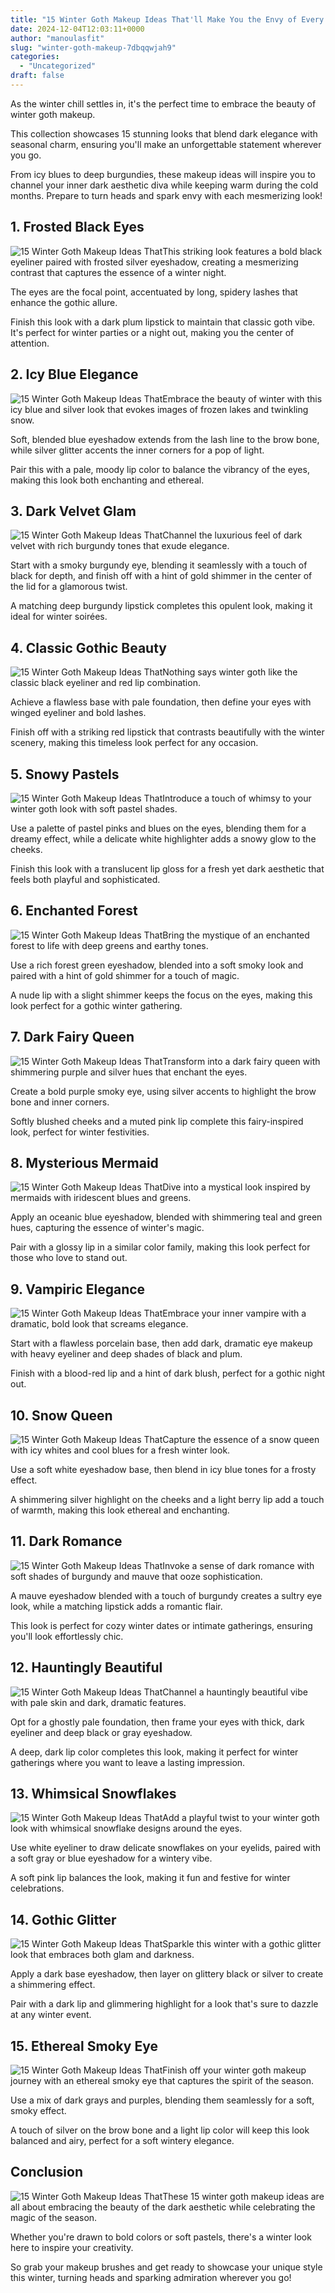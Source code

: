 ```yaml
---
title: "15 Winter Goth Makeup Ideas That'll Make You the Envy of Every Dark Aesthetic Lover!"
date: 2024-12-04T12:03:11+0000
author: "manoulasfit"
slug: "winter-goth-makeup-7dbqqwjah9"
categories:
  - "Uncategorized"
draft: false
---
```

As the winter chill settles in, it's the perfect time to embrace the beauty of winter goth makeup. 

This collection showcases 15 stunning looks that blend dark elegance with seasonal charm, ensuring you'll make an unforgettable statement wherever you go. 

From icy blues to deep burgundies, these makeup ideas will inspire you to channel your inner dark aesthetic diva while keeping warm during the cold months. Prepare to turn heads and spark envy with each mesmerizing look!

## 1. Frosted Black Eyes
![15 Winter Goth Makeup Ideas That](/15-winter-goth-makeup-ideas-thatll-make-you-the-envy-of-every-dark-aesthetic-lover-1.-frosted-black-eyes-1.webp)This striking look features a bold black eyeliner paired with frosted silver eyeshadow, creating a mesmerizing contrast that captures the essence of a winter night. 

The eyes are the focal point, accentuated by long, spidery lashes that enhance the gothic allure. 

Finish this look with a dark plum lipstick to maintain that classic goth vibe. It's perfect for winter parties or a night out, making you the center of attention.

## 2. Icy Blue Elegance
![15 Winter Goth Makeup Ideas That](/15-winter-goth-makeup-ideas-thatll-make-you-the-envy-of-every-dark-aesthetic-lover-2.-icy-blue-elegance-1.webp)Embrace the beauty of winter with this icy blue and silver look that evokes images of frozen lakes and twinkling snow. 

Soft, blended blue eyeshadow extends from the lash line to the brow bone, while silver glitter accents the inner corners for a pop of light. 

Pair this with a pale, moody lip color to balance the vibrancy of the eyes, making this look both enchanting and ethereal.

## 3. Dark Velvet Glam
![15 Winter Goth Makeup Ideas That](/15-winter-goth-makeup-ideas-thatll-make-you-the-envy-of-every-dark-aesthetic-lover-3.-dark-velvet-glam-1.webp)Channel the luxurious feel of dark velvet with rich burgundy tones that exude elegance. 

Start with a smoky burgundy eye, blending it seamlessly with a touch of black for depth, and finish off with a hint of gold shimmer in the center of the lid for a glamorous twist. 

A matching deep burgundy lipstick completes this opulent look, making it ideal for winter soirées.

## 4. Classic Gothic Beauty
![15 Winter Goth Makeup Ideas That](/15-winter-goth-makeup-ideas-thatll-make-you-the-envy-of-every-dark-aesthetic-lover-4.-classic-gothic-beauty-1.webp)Nothing says winter goth like the classic black eyeliner and red lip combination. 

Achieve a flawless base with pale foundation, then define your eyes with winged eyeliner and bold lashes. 

Finish off with a striking red lipstick that contrasts beautifully with the winter scenery, making this timeless look perfect for any occasion.

## 5. Snowy Pastels
![15 Winter Goth Makeup Ideas That](/15-winter-goth-makeup-ideas-thatll-make-you-the-envy-of-every-dark-aesthetic-lover-5.-snowy-pastels-1.webp)Introduce a touch of whimsy to your winter goth look with soft pastel shades. 

Use a palette of pastel pinks and blues on the eyes, blending them for a dreamy effect, while a delicate white highlighter adds a snowy glow to the cheeks. 

Finish this look with a translucent lip gloss for a fresh yet dark aesthetic that feels both playful and sophisticated.

## 6. Enchanted Forest
![15 Winter Goth Makeup Ideas That](/15-winter-goth-makeup-ideas-thatll-make-you-the-envy-of-every-dark-aesthetic-lover-6.-enchanted-forest-1.webp)Bring the mystique of an enchanted forest to life with deep greens and earthy tones. 

Use a rich forest green eyeshadow, blended into a soft smoky look and paired with a hint of gold shimmer for a touch of magic. 

A nude lip with a slight shimmer keeps the focus on the eyes, making this look perfect for a gothic winter gathering.

## 7. Dark Fairy Queen
![15 Winter Goth Makeup Ideas That](/15-winter-goth-makeup-ideas-thatll-make-you-the-envy-of-every-dark-aesthetic-lover-7.-dark-fairy-queen-1.webp)Transform into a dark fairy queen with shimmering purple and silver hues that enchant the eyes. 

Create a bold purple smoky eye, using silver accents to highlight the brow bone and inner corners. 

Softly blushed cheeks and a muted pink lip complete this fairy-inspired look, perfect for winter festivities.

## 8. Mysterious Mermaid
![15 Winter Goth Makeup Ideas That](/15-winter-goth-makeup-ideas-thatll-make-you-the-envy-of-every-dark-aesthetic-lover-8.-mysterious-mermaid-1.webp)Dive into a mystical look inspired by mermaids with iridescent blues and greens. 

Apply an oceanic blue eyeshadow, blended with shimmering teal and green hues, capturing the essence of winter's magic. 

Pair with a glossy lip in a similar color family, making this look perfect for those who love to stand out.

## 9. Vampiric Elegance
![15 Winter Goth Makeup Ideas That](/15-winter-goth-makeup-ideas-thatll-make-you-the-envy-of-every-dark-aesthetic-lover-9.-vampiric-elegance-1.webp)Embrace your inner vampire with a dramatic, bold look that screams elegance. 

Start with a flawless porcelain base, then add dark, dramatic eye makeup with heavy eyeliner and deep shades of black and plum. 

Finish with a blood-red lip and a hint of dark blush, perfect for a gothic night out.

## 10. Snow Queen
![15 Winter Goth Makeup Ideas That](/15-winter-goth-makeup-ideas-thatll-make-you-the-envy-of-every-dark-aesthetic-lover-10.-snow-queen-1.webp)Capture the essence of a snow queen with icy whites and cool blues for a fresh winter look. 

Use a soft white eyeshadow base, then blend in icy blue tones for a frosty effect. 

A shimmering silver highlight on the cheeks and a light berry lip add a touch of warmth, making this look ethereal and enchanting.

## 11. Dark Romance
![15 Winter Goth Makeup Ideas That](/15-winter-goth-makeup-ideas-thatll-make-you-the-envy-of-every-dark-aesthetic-lover-11.-dark-romance-1.webp)Invoke a sense of dark romance with soft shades of burgundy and mauve that ooze sophistication. 

A mauve eyeshadow blended with a touch of burgundy creates a sultry eye look, while a matching lipstick adds a romantic flair. 

This look is perfect for cozy winter dates or intimate gatherings, ensuring you'll look effortlessly chic.

## 12. Hauntingly Beautiful
![15 Winter Goth Makeup Ideas That](/15-winter-goth-makeup-ideas-thatll-make-you-the-envy-of-every-dark-aesthetic-lover-12.-hauntingly-beautiful-1.webp)Channel a hauntingly beautiful vibe with pale skin and dark, dramatic features. 

Opt for a ghostly pale foundation, then frame your eyes with thick, dark eyeliner and deep black or gray eyeshadow. 

A deep, dark lip color completes this look, making it perfect for winter gatherings where you want to leave a lasting impression.

## 13. Whimsical Snowflakes
![15 Winter Goth Makeup Ideas That](/15-winter-goth-makeup-ideas-thatll-make-you-the-envy-of-every-dark-aesthetic-lover-13.-whimsical-snowflakes-1.webp)Add a playful twist to your winter goth look with whimsical snowflake designs around the eyes. 

Use white eyeliner to draw delicate snowflakes on your eyelids, paired with a soft gray or blue eyeshadow for a wintery vibe. 

A soft pink lip balances the look, making it fun and festive for winter celebrations.

## 14. Gothic Glitter
![15 Winter Goth Makeup Ideas That](/15-winter-goth-makeup-ideas-thatll-make-you-the-envy-of-every-dark-aesthetic-lover-14.-gothic-glitter-1.webp)Sparkle this winter with a gothic glitter look that embraces both glam and darkness. 

Apply a dark base eyeshadow, then layer on glittery black or silver to create a shimmering effect. 

Pair with a dark lip and glimmering highlight for a look that's sure to dazzle at any winter event.

## 15. Ethereal Smoky Eye
![15 Winter Goth Makeup Ideas That](/15-winter-goth-makeup-ideas-thatll-make-you-the-envy-of-every-dark-aesthetic-lover-15.-ethereal-smoky-eye-1.webp)Finish off your winter goth makeup journey with an ethereal smoky eye that captures the spirit of the season. 

Use a mix of dark grays and purples, blending them seamlessly for a soft, smoky effect. 

A touch of silver on the brow bone and a light lip color will keep this look balanced and airy, perfect for a soft wintery elegance.

## Conclusion
![15 Winter Goth Makeup Ideas That](/15-winter-goth-makeup-ideas-thatll-make-you-the-envy-of-every-dark-aesthetic-lover-conclusion.webp)These 15 winter goth makeup ideas are all about embracing the beauty of the dark aesthetic while celebrating the magic of the season. 

Whether you're drawn to bold colors or soft pastels, there's a winter look here to inspire your creativity. 

So grab your makeup brushes and get ready to showcase your unique style this winter, turning heads and sparking admiration wherever you go!